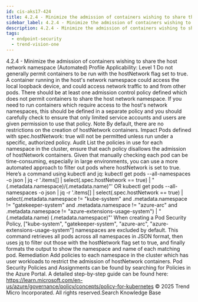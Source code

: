 ```yaml
---
id: cis-aks17-424
title: 4.2.4 - Minimize the admission of containers wishing to share the host network namespace (Automated)
sidebar_label: 4.2.4 - Minimize the admission of containers wishing to share the host network namespace (Automated)
description: 4.2.4 - Minimize the admission of containers wishing to share the host network namespace (Automated)
tags:
  - endpoint-security
  - trend-vision-one
---
```


 4.2.4 - Minimize the admission of containers wishing to share the host network namespace (Automated) Profile Applicability: Level 1 Do not generally permit containers to be run with the hostNetwork flag set to true. A container running in the host's network namespace could access the local loopback device, and could access network traffic to and from other pods. There should be at least one admission control policy defined which does not permit containers to share the host network namespace. If you need to run containers which require access to the host's network namespaces, this should be defined in a separate policy and you should carefully check to ensure that only limited service accounts and users are given permission to use that policy. Note By default, there are no restrictions on the creation of hostNetwork containers. Impact Pods defined with spec.hostNetwork: true will not be permitted unless run under a specific, authorized policy. Audit List the policies in use for each namespace in the cluster, ensure that each policy disallows the admission of hostNetwork containers. Given that manually checking each pod can be time-consuming, especially in large environments, you can use a more automated approach to filter out pods where hostNetwork is set to true. Here’s a command using kubectl and jq: kubectl get pods --all-namespaces -o json | jq -r '.items[] | select(.spec.hostNetwork == true) | "\(.metadata.namespace)/\(.metadata.name)"' OR kubectl get pods --all-namespaces -o json | jq -r '.items[] | select(.spec.hostNetwork == true) | select(.metadata.namespace != "kube-system" and .metadata.namespace != "gatekeeper-system" and .metadata.namespace != "azure-arc" and .metadata.namespace != "azure-extensions-usage-system") | "\(.metadata.name) \(.metadata.namespace)"' When creating a Pod Security Policy, ["kube-system", "gatekeeper-system", "azure-arc", "azure-extensions-usage-system"] namespaces are excluded by default. This command retrieves all pods across all namespaces in JSON format, then uses jq to filter out those with the hostNetwork flag set to true, and finally formats the output to show the namespace and name of each matching pod. Remediation Add policies to each namespace in the cluster which has user workloads to restrict the admission of hostNetwork containers. Pod Security Policies and Assignments can be found by searching for Policies in the Azure Portal. A detailed step-by-step guide can be found here: https://learn.microsoft.com/en-us/azure/governance/policy/concepts/policy-for-kubernetes © 2025 Trend Micro Incorporated. All rights reserved.Search Knowledge Base